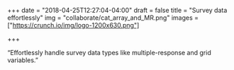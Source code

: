 +++
date = "2018-04-25T12:27:04-04:00"
draft = false
title = "Survey data effortlessly"
img = "collaborate/cat_array_and_MR.png"
images = ["https://crunch.io/img/logo-1200x630.png"]


+++

“Effortlessly handle survey data types like multiple-response and grid variables.”

